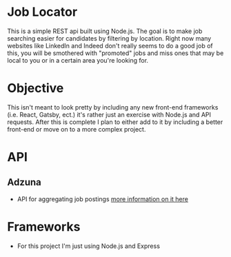 # Job Locator
This is a simple REST api built using Node.js. The goal is to make job searching easier for candidates by filtering 
by location. Right now many websites like LinkedIn and Indeed don't really seems to do a good job of this, you will be smothered with 
"promoted" jobs and miss ones that may be local to you or in a certain area you're looking for. 

# Objective
This isn't meant to look pretty by including any new front-end frameworks (i.e. React, Gatsby, ect.) it's rather just an exercise with Node.js and API requests. After this is complete I plan to either add to it by including a better front-end or move on to a more complex project.

# API
## Adzuna
- API for aggregating job postings [more information on it here](https://developer.adzuna.com/)

# Frameworks
- For this project I'm just using Node.js and Express
